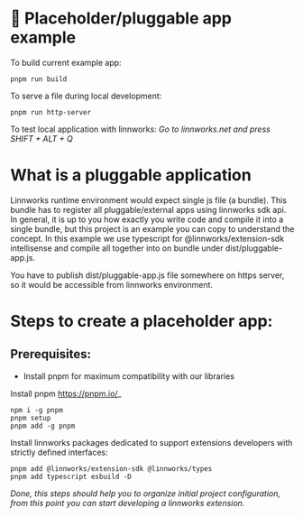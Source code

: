 # 🚀 Placeholder/pluggable app example
To build current example app:
```
pnpm run build
```

To serve a file during local development:
```
pnpm run http-server
```

To test local application with linnworks:
_Go to linnworks.net and press SHIFT + ALT + Q_

# What is a pluggable application
Linnworks runtime environment would expect single js file (a bundle). This bundle has to register all pluggable/external apps using linnworks sdk api.
In general, it is up to you how exactly you write code and compile it into a single bundle, but this project is an example you can copy to understand the concept.
In this example we use typescript for @linnworks/extension-sdk intellisense and compile all together into on bundle under dist/pluggable-app.js.

You have to publish dist/pluggable-app.js file somewhere on https server, so it would be accessible from linnworks environment.


# Steps to create a placeholder app:

## Prerequisites:
* Install pnpm for maximum compatibility with our libraries

Install pnpm https://pnpm.io/_

```
npm i -g pnpm
pnpm setup
pnpm add -g pnpm
```

Install linnworks packages dedicated to support extensions developers with strictly defined interfaces:
   
 ```
pnpm add @linnworks/extension-sdk @linnworks/types
pnpm add typescript esbuild -D
   ```

_Done, this steps should help you to organize initial project configuration, from this point you can start developing a linnworks extension._
